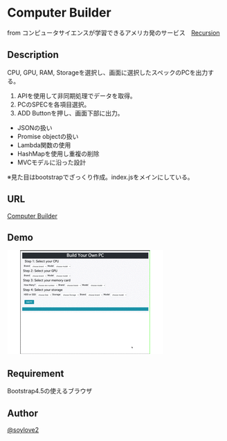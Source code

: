 # Computer Builder
from コンピュータサイエンスが学習できるアメリカ発のサービス　[Recursion](https://recursionist.io/)

## Description
CPU, GPU, RAM, Storageを選択し、画面に選択したスペックのPCを出力する。

1. APIを使用して非同期処理でデータを取得。
2. PCのSPECを各項目選択。
3. ADD Buttonを押し、画面下部に出力。

- JSONの扱い
- Promise objectの扱い
- Lambda関数の使用
- HashMapを使用し重複の削除
- MVCモデルに沿った設計

※見た目はbootstrapでざっくり作成。index.jsをメインにしている。

## URL
[Computer Builder](https://soysan.github.io/Computer-Builder/) 

## Demo
![demo](demo.gif)

## Requirement
Bootstrap4.5の使えるブラウザ

## Author
[@soylove2](https://twitter.com/soylove2)
